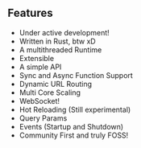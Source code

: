 ## Features
- Under active development!
- Written in Rust, btw xD
- A multithreaded Runtime
- Extensible
- A simple API
- Sync and Async Function Support
- Dynamic URL Routing
- Multi Core Scaling
- WebSocket!
- Hot Reloading (Still experimental)
- Query Params
- Events (Startup and Shutdown)
- Community First and truly FOSS!

